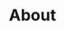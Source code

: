 ---
layout: about
title: About
permalink: /about/

headshot: /assets/images/me.png
blurb: "I am currently in my last year at McGill University studying Computer Science. I interned at Morgan Standley developing equity risk systems in the summer of 2019 and I am interning again this summer to work in corporate funding technology."

sections:
- section: 
    name: Skills
    subsections:
    - subsection: 
        name: Languages
        positions: 
        - position: 
            name: Proficient
            blurb: "
            JS <code>&middot;</code> TS <code>&middot;</code> Python <code>&middot;</code> Java <code>&middot;</code> SQL <code>&middot;</code> OCaml <code>&middot;</code> C
            "
        - position: 
            name: Experience
            blurb: "
            LISP <code>&middot;</code> BASH <code>&middot;</code> C++ <code>&middot;</code> MIPS
            "
    - subsection: 
        name: Software Tools
        positions: 
        - position: 
            name: Proficient
            blurb: "
            Git <code>&middot;</code> DB2 <code>&middot;</code> Jekyll <code>&middot;</code> Boostrap <code>&middot;</code> React <code>&middot;</code> Spring
            "
        - position: 
            name: Experience
            blurb: "
            Django <code>&middot;</code> Postgres <code>&middot;</code> Angular 
            "
- section: 
    name: Education
    subsections:
    - subsection: 
        name: McGill University
        positions: 
        - position: 
            name: BSc Computer Science, Minor Neuroscience
            date: Fall 2018 - Present
            blurb: "
            Expected to Graduate in December 2020
            <br> 
            GPA: 3.9
            "
- section:
    name: Experience
    subsections:
    - subsection:
        name: Morgan Stanley
        positions: 
        - position:
            name: Full Stack Developer
            date:  Summer 2020
            blurb: "
            Replacing the infrastructure of a core function of the client onboarding process for Morgan Stanley's instutional clients. Creating tables in DB2, services with spring, and components in Angular using ag-grid.
            "
        - position:
            name: Frontend Developer
            date:  Summer 2019
            blurb: "
            Seperating application logic and user interface logic of a frontend heavy application by creating a Java based RESTful service. Preforming additional Python scripting to parse user usage and preferences in the team's database to determine areas of improvement in the application. 
            "
    - subsection:
        name: Computer Taskforce
        positions: 
        - position: 
            name: Web Admin
            date:  Fall 2019 - present
            blurb: "
            Running elections for approximately 30 different student groups at McGill. Solving responsive design issues for other clubs and developing the CTF main website. Increasing student involvement in development by hosting tutorials and dev nights.
            "
    - subsection:
        name: P'tit Marche
        positions: 
        - position: 
            name: Services and Branding
            date:  Summer 2018
            blurb: "
            Customer service, inventory, and sales part time in Summer 2018. Created promotional images for contract negotiations with IGAs in order to assert stand locations in Spring 2019. 
            "
    - subsection:
        name: Windmill Heights
        positions: 
        - position: 
            name: Waitress
            date:  Spring 2015 – Fall 2017
            blurb: "
            Full time waitress for weddings, Christmas parties, golf tournaments, bar service, casual meals, and wine tasting events.
            "
- section:
    name: Volunteering
    subsections:
    - subsection:
        name: Jewish Elder Care 
        positions: 
        - position:
            name: Nurse’s Aid
            date:  Spring 2017
            blurb: "
            Performed Scheduling, tool preparation, and patient interaction.
            "
    - subsection:
        name: NOVA West Island
        positions: 
        - position:
            name: Driver
            date:  Spring 2016
            blurb: "
            Drove cancer patients from the West Island to their appointments in downtown Montreal
            "
---